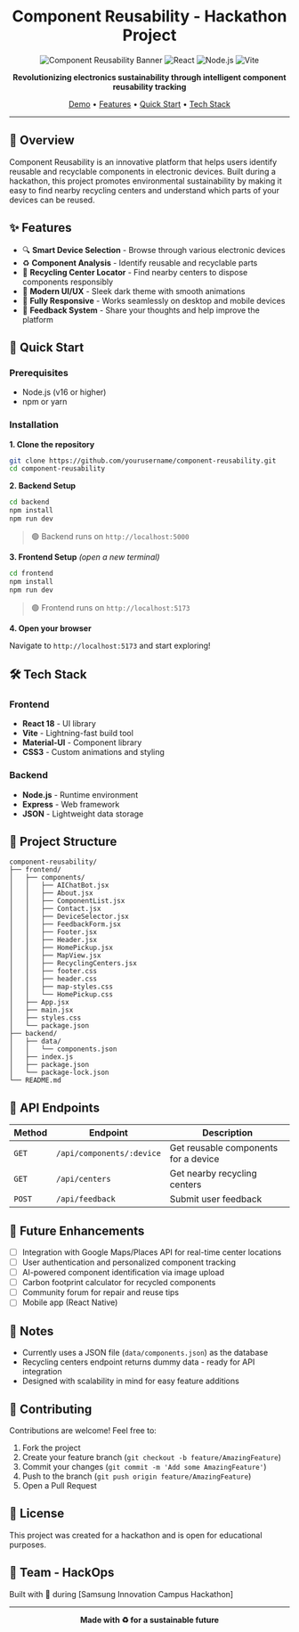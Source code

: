 <div align="center">
  
# Component Reusability - Hackathon Project

</div>

<div align="center">

![Component Reusability Banner](https://img.shields.io/badge/Hackathon-Project-00d2ff?style=for-the-badge)
![React](https://img.shields.io/badge/React-18-61dafb?style=for-the-badge&logo=react)
![Node.js](https://img.shields.io/badge/Node.js-Express-339933?style=for-the-badge&logo=node.js)
![Vite](https://img.shields.io/badge/Vite-Dev-646cff?style=for-the-badge&logo=vite)

**Revolutionizing electronics sustainability through intelligent component reusability tracking**

[Demo](https://component-reuse-frontend.vercel.app/) • [Features](#-features) • [Quick Start](#-quick-start) • [Tech Stack](#-tech-stack)

</div>

---

## 🌟 Overview

Component Reusability is an innovative platform that helps users identify reusable and recyclable components in electronic devices. Built during a hackathon, this project promotes environmental sustainability by making it easy to find nearby recycling centers and understand which parts of your devices can be reused.

## ✨ Features

- 🔍 **Smart Device Selection** - Browse through various electronic devices
- ♻️ **Component Analysis** - Identify reusable and recyclable parts
- 📍 **Recycling Center Locator** - Find nearby centers to dispose components responsibly
- 🎨 **Modern UI/UX** - Sleek dark theme with smooth animations
- 📱 **Fully Responsive** - Works seamlessly on desktop and mobile devices
- 💬 **Feedback System** - Share your thoughts and help improve the platform

## 🚀 Quick Start

### Prerequisites

- Node.js (v16 or higher)
- npm or yarn

### Installation

**1. Clone the repository**
```bash
git clone https://github.com/yourusername/component-reusability.git
cd component-reusability
```

**2. Backend Setup**
```bash
cd backend
npm install
npm run dev
```
> 🟢 Backend runs on `http://localhost:5000`

**3. Frontend Setup** *(open a new terminal)*
```bash
cd frontend
npm install
npm run dev
```
> 🟢 Frontend runs on `http://localhost:5173`

**4. Open your browser**

Navigate to `http://localhost:5173` and start exploring!

## 🛠️ Tech Stack

### Frontend
- **React 18** - UI library
- **Vite** - Lightning-fast build tool
- **Material-UI** - Component library
- **CSS3** - Custom animations and styling

### Backend
- **Node.js** - Runtime environment
- **Express** - Web framework
- **JSON** - Lightweight data storage

## 📁 Project Structure

```
component-reusability/
├── frontend/
│   ├── components/
│   │   ├── AIChatBot.jsx
│   │   ├── About.jsx
│   │   ├── ComponentList.jsx
│   │   ├── Contact.jsx
│   │   ├── DeviceSelector.jsx
│   │   ├── FeedbackForm.jsx
│   │   ├── Footer.jsx
│   │   ├── Header.jsx
│   │   ├── HomePickup.jsx
│   │   ├── MapView.jsx
│   │   ├── RecyclingCenters.jsx
│   │   ├── footer.css
│   │   ├── header.css
│   │   ├── map-styles.css
│   │   └── HomePickup.css
│   ├── App.jsx
│   ├── main.jsx
│   ├── styles.css
│   └── package.json
├── backend/
│   ├── data/
│   │   └── components.json
│   ├── index.js
│   ├── package.json
│   └── package-lock.json
└── README.md
```

## 🎯 API Endpoints

| Method | Endpoint | Description |
|--------|----------|-------------|
| `GET` | `/api/components/:device` | Get reusable components for a device |
| `GET` | `/api/centers` | Get nearby recycling centers |
| `POST` | `/api/feedback` | Submit user feedback |

## 🔮 Future Enhancements

- [ ] Integration with Google Maps/Places API for real-time center locations
- [ ] User authentication and personalized component tracking
- [ ] AI-powered component identification via image upload
- [ ] Carbon footprint calculator for recycled components
- [ ] Community forum for repair and reuse tips
- [ ] Mobile app (React Native)

## 📝 Notes

- Currently uses a JSON file (`data/components.json`) as the database
- Recycling centers endpoint returns dummy data - ready for API integration
- Designed with scalability in mind for easy feature additions

## 🤝 Contributing

Contributions are welcome! Feel free to:
1. Fork the project
2. Create your feature branch (`git checkout -b feature/AmazingFeature`)
3. Commit your changes (`git commit -m 'Add some AmazingFeature'`)
4. Push to the branch (`git push origin feature/AmazingFeature`)
5. Open a Pull Request

## 📄 License

This project was created for a hackathon and is open for educational purposes.

## 👥 Team - HackOps

Built with 💚 during [Samsung Innovation Campus Hackathon]

---

<div align="center">

**Made with ♻️ for a sustainable future**

</div>
